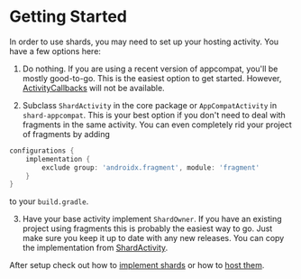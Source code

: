 # Getting Started

In order to use shards, you may need to set up your hosting activity. You have a few options here:

1. Do nothing. If you are using a recent version of appcompat, you'll be mostly good-to-go. This is
the easiest option to get started. However,
[ActivityCallbacks](/android-shard/docs/implementing-shards#ActivityCallbacks) will not be available.

2. Subclass `ShardActivity` in the core package or `AppCompatActivity` in `shard-appcompat`. This is
your best option if you don't need to deal with fragments in the same activity. You can even 
completely rid your project of fragments by adding

```groovy
configurations {
    implementation {
        exclude group: 'androidx.fragment', module: 'fragment'
    }
}
```

to your `build.gradle`.

3. Have your base activity implement `ShardOwner`. If you have an existing project using fragments
this is probably the easiest way to go. Just make sure you keep it up to date with any new releases.
You can copy the implementation from
[ShardActivity](/android-shard/shard/src/main/java/me/tatarka/shard/app/ShardActivity.java).

After setup check out how to [implement shards](/docs/implementing-shards.md) or how to
[host them](/android-shard/docs/hosting-shards.md).
